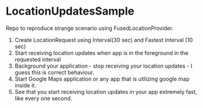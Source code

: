 # LocationUpdatesSample

Repo to reproduce strange scenario using FusedLocationProvider. 

1. Create LocationRequest using Interval(30 sec) and Fastest Interval (10 sec)
2. Start receiving location updates when app is in the foreground in the requested interval 
3. Background your application - stop receiving your location updates - I guess this is correct behaviour. 
4. Start Google Maps application or any app that is utilizing google map inside it. 
5. See that you start receiving location updates in your app extremely fast, like every one second. 

